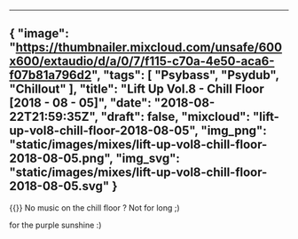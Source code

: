 
---
{
  "image": "https://thumbnailer.mixcloud.com/unsafe/600x600/extaudio/d/a/0/7/f115-c70a-4e50-aca6-f07b81a796d2",
  "tags": [
    "Psybass",
    "Psydub",
    "Chillout"
  ],
  "title": "Lift Up Vol.8 - Chill Floor [2018 - 08 - 05]",
  "date": "2018-08-22T21:59:35Z",
  "draft": false,
  "mixcloud": "lift-up-vol8-chill-floor-2018-08-05",
  "img_png": "static/images/mixes/lift-up-vol8-chill-floor-2018-08-05.png",
  "img_svg": "static/images/mixes/lift-up-vol8-chill-floor-2018-08-05.svg"
}
---
{{<mixcloud>}}
No music on the chill floor ? Not for long ;)

for the purple sunshine :)
